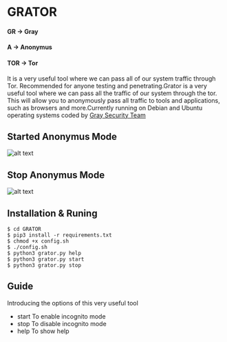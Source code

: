 # GRATOR

#### GR -> Gray
####  A -> Anonymus
#### TOR -> Tor
It is a very useful tool where we can pass all of our system traffic through Tor. Recommended for anyone testing and penetrating.Grator is a very useful tool where we can pass all the traffic of our system through the tor. This will allow you to anonymously pass all traffic to tools and applications, such as browsers and more.Currently running on Debian and Ubuntu  operating systems
coded by [Gray Security Team](https://T.me/S3CURITY_GRAY)

## Started Anonymus Mode 

![alt text](http://s7.picofile.com/file/8389871000/start.png "Start Mode ")

## Stop Anonymus Mode

![alt text](http://s6.picofile.com/file/8389871034/stop.png "Stop Mode")


## Installation & Runing
``` 
$ cd GRATOR 
$ pip3 install -r requirements.txt
$ chmod +x config.sh
$ ./config.sh
$ python3 grator.py help
$ python3 grator.py start
$ python3 grator.py stop
``` 
## Guide 

Introducing the options of this very useful tool

* start To enable incognito mode 
* stop To disable incognito mode
* help To show help
